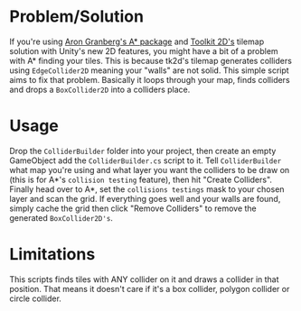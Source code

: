 Problem/Solution
================

If you're using [Aron Granberg's A* package](http://arongranberg.com/astar/) and [Toolkit 2D's](http://www.unikronsoftware.com/2dtoolkit/) tilemap solution with Unity's new 2D features, you might have a bit of a problem with A* finding your tiles. This is because tk2d's tilemap generates colliders using `EdgeCollider2D` meaning your "walls" are not solid. This simple script aims to fix that problem. Basically it loops through your map, finds colliders and drops a `BoxCollider2D` into a colliders place.

Usage
=====

Drop the `ColliderBuilder` folder into your project, then create an empty GameObject add the `ColliderBuilder.cs` script to it. Tell `ColliderBuilder` what map you're using and what layer you want the colliders to be draw on (this is for A*'s `collision testing` feature), then hit "Create Colliders". Finally head over to A*, set the `collisions testings` mask to your chosen layer and scan the grid. If everything goes well and your walls are found, simply cache the grid then click "Remove Colliders" to remove the generated `BoxCollider2D's`.

Limitations
===========

This scripts finds tiles with ANY collider on it and draws a collider in that position. That means it doesn't care if it's a box collider, polygon collider or circle collider.
